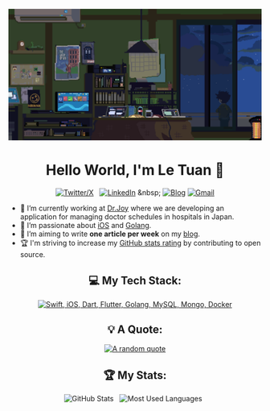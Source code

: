 <div align="center">

[![Hello World, I'm Le Tuan!](assets/header.gif)](https://github.com/letuan9x)

<h1>Hello World, I'm Le Tuan 👋</h1>

[![Twitter/X](https://skillicons.dev/icons?i=twitter)](https://twitter.com/tdev9x) &nbsp;
[![LinkedIn](https://skillicons.dev/icons?i=linkedin)]([https://www.linkedin.com/in/jaspergabriel/](https://www.linkedin.com/in/le-tuan-a8060b203/)) &nbsp;
[![Blog](https://skillicons.dev/icons?i=wordpress)](https://letuan9x.wordpress.com/)
[![Gmail](https://skillicons.dev/icons?i=gmail)](mailto:tdev9x@gmail.com?subject=Hello%20Jasper,%20From%20Github)

</div>

- 🔭 I’m currently working at [Dr.Joy](https://drjoy.vn/) where we are developing an application for managing doctor schedules in hospitals in Japan.
- 🌱 I’m passionate about [iOS](https://developer.apple.com/documentation/technologies) and [Golang](https://go.dev/).
- 📝 I’m aiming to write **one article per week** on my [blog](https://letuan9x.wordpress.com/).
- 🏆 I'm striving to increase my [GitHub stats rating](#🏆-my-stats) by contributing to open source.

<div align="center">
    
## 💻 My Tech Stack:

[![Swift, iOS, Dart, Flutter, Golang, MySQL, Mongo, Docker](https://skillicons.dev/icons?i=swift,apple,dart,flutter,go,mysql,mongo,docker)](https://skillicons.dev)

## 💡 A Quote:

[![A random quote](https://quotes-github-readme.vercel.app/api?type=horizontal&theme=dark)](https://github.com/piyushsuthar/github-readme-quotes)

## 🏆 My Stats:

<p>
    <img height=175 alt="GitHub Stats" src="https://github-readme-stats.vercel.app/api?username=letuan9x&show_icons=true&count_private=true&theme=dark" />&nbsp;&nbsp;
    <img height=175 alt="Most Used Languages" src="https://github-readme-stats.vercel.app/api/top-langs/?username=letuan9x&layout=compact&theme=dark" />&nbsp;&nbsp;
</p>
</div>
